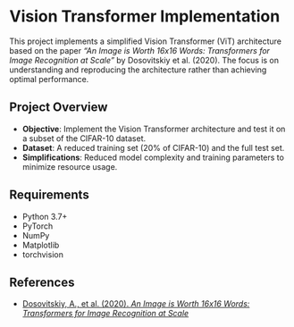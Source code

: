 # Vision Transformer Implementation

This project implements a simplified Vision Transformer (ViT) architecture based on the paper *“An Image is Worth 16x16 Words: Transformers for Image Recognition at Scale”* by Dosovitskiy et al. (2020). The focus is on understanding and reproducing the architecture rather than achieving optimal performance.

## Project Overview

- **Objective**: Implement the Vision Transformer architecture and test it on a subset of the CIFAR-10 dataset.
- **Dataset**: A reduced training set (20% of CIFAR-10) and the full test set.
- **Simplifications**: Reduced model complexity and training parameters to minimize resource usage.

## Requirements

- Python 3.7+
- PyTorch
- NumPy
- Matplotlib
- torchvision

## References

- [Dosovitskiy, A., et al. (2020). *An Image is Worth 16x16 Words: Transformers for Image Recognition at Scale*](https://arxiv.org/pdf/2010.11929)